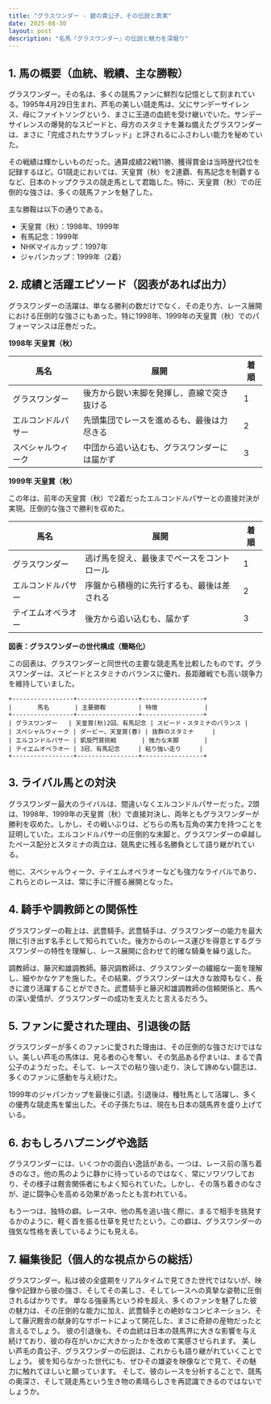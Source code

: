 ```yaml
---
title: "グラスワンダー - 碧の貴公子、その伝説と真実"
date: 2025-08-30
layout: post
description: "名馬『グラスワンダー』の伝説と魅力を深堀り"
---
```


## 1. 馬の概要（血統、戦績、主な勝鞍）

グラスワンダー。その名は、多くの競馬ファンに鮮烈な記憶として刻まれている。1995年4月29日生まれ、芦毛の美しい競走馬は、父にサンデーサイレンス、母にファイトソングという、まさに王道の血統を受け継いでいた。サンデーサイレンスの爆発的なスピードと、母方のスタミナを兼ね備えたグラスワンダーは、まさに「完成されたサラブレッド」と評されるにふさわしい能力を秘めていた。

その戦績は輝かしいものだった。通算成績22戦11勝、獲得賞金は当時歴代2位を記録するほど。G1競走においては、天皇賞（秋）を2連覇、有馬記念を制覇するなど、日本のトップクラスの競走馬として君臨した。特に、天皇賞（秋）での圧倒的な強さは、多くの競馬ファンを魅了した。

主な勝鞍は以下の通りである。

* 天皇賞（秋）：1998年、1999年
* 有馬記念：1999年
* NHKマイルカップ：1997年
* ジャパンカップ：1999年（2着）


## 2. 成績と活躍エピソード（図表があれば出力）

グラスワンダーの活躍は、単なる勝利の数だけでなく、その走り方、レース展開における圧倒的な強さにもあった。特に1998年、1999年の天皇賞（秋）でのパフォーマンスは圧巻だった。

**1998年 天皇賞（秋）**

| 馬名          | 展開                               | 着順 |
|---------------|------------------------------------|-------|
| グラスワンダー | 後方から鋭い末脚を発揮し、直線で突き抜ける | 1     |
| エルコンドルパサー | 先頭集団でレースを進めるも、最後は力尽きる     | 2     |
| スペシャルウィーク | 中団から追い込むも、グラスワンダーには届かず     | 3     |


**1999年 天皇賞（秋）**

この年は、前年の天皇賞（秋）で2着だったエルコンドルパサーとの直接対決が実現。圧倒的な強さで勝利を収めた。

| 馬名          | 展開                               | 着順 |
|---------------|------------------------------------|-------|
| グラスワンダー | 逃げ馬を捉え、最後までペースをコントロール | 1     |
| エルコンドルパサー | 序盤から積極的に先行するも、最後は差される   | 2     |
| テイエムオペラオー | 後方から追い込むも、届かず               | 3     |

**図表：グラスワンダーの世代構成（簡略化）**

この図表は、グラスワンダーと同世代の主要な競走馬を比較したものです。グラスワンダーは、スピードとスタミナのバランスに優れ、長距離戦でも高い競争力を維持していました。


```
+-----------------+-----------------+-----------------+
|       馬名       | 主要勝鞍         | 特徴             |
+-----------------+-----------------+-----------------+
| グラスワンダー   | 天皇賞(秋)2回、有馬記念 | スピード・スタミナのバランス |
| スペシャルウィーク | ダービー、天皇賞(春) | 抜群のスタミナ     |
| エルコンドルパサー | 凱旋門賞挑戦       | 強力な末脚       |
| テイエムオペラオー | 3冠、有馬記念     | 粘り強い走り     |
+-----------------+-----------------+-----------------+
```


## 3. ライバル馬との対決

グラスワンダー最大のライバルは、間違いなくエルコンドルパサーだった。2頭は、1998年、1999年の天皇賞（秋）で直接対決し、両年ともグラスワンダーが勝利を収めた。しかし、その戦いぶりは、どちらの馬も互角の実力を持つことを証明していた。エルコンドルパサーの圧倒的な末脚と、グラスワンダーの卓越したペース配分とスタミナの両立は、競馬史に残る名勝負として語り継がれている。

他に、スペシャルウィーク、テイエムオペラオーなども強力なライバルであり、これらとのレースは、常に手に汗握る展開となった。


## 4. 騎手や調教師との関係性

グラスワンダーの鞍上は、武豊騎手。武豊騎手は、グラスワンダーの能力を最大限に引き出す名手として知られていた。後方からのレース運びを得意とするグラスワンダーの特性を理解し、レース展開に合わせて的確な騎乗を繰り返した。

調教師は、藤沢和雄調教師。藤沢調教師は、グラスワンダーの繊細な一面を理解し、細やかなケアを施した。その結果、グラスワンダーは大きな故障もなく、長きに渡り活躍することができた。武豊騎手と藤沢和雄調教師の信頼関係と、馬への深い愛情が、グラスワンダーの成功を支えたと言えるだろう。


## 5. ファンに愛された理由、引退後の話

グラスワンダーが多くのファンに愛された理由は、その圧倒的な強さだけではない。美しい芦毛の馬体は、見る者の心を奪い、その気品ある佇まいは、まるで貴公子のようだった。そして、レースでの粘り強い走り、決して諦めない闘志は、多くのファンに感動を与え続けた。

1999年のジャパンカップを最後に引退。引退後は、種牡馬として活躍し、多くの優秀な競走馬を輩出した。その子孫たちは、現在も日本の競馬界を盛り上げている。


## 6. おもしろハプニングや逸話

グラスワンダーには、いくつかの面白い逸話がある。一つは、レース前の落ち着きのなさ。他の馬のように静かに待っているのではなく、常にソワソワしており、その様子は厩舎関係者にもよく知られていた。しかし、その落ち着きのなさが、逆に闘争心を高める効果があったとも言われている。

もう一つは、独特の癖。レース中、他の馬を追い抜く際に、まるで相手を挑発するかのように、軽く首を振る仕草を見せたという。この癖は、グラスワンダーの強気な性格を表しているようにも見える。


## 7. 編集後記（個人的な視点からの総括）

グラスワンダー。私は彼の全盛期をリアルタイムで見てきた世代ではないが、映像や記録から彼の強さ、そしてその美しさ、そしてレースへの真摯な姿勢に圧倒されるばかりです。  単なる強豪馬という枠を超え、多くのファンを魅了した彼の魅力は、その圧倒的な能力に加え、武豊騎手との絶妙なコンビネーション、そして藤沢厩舎の献身的なサポートによって開花した、まさに奇跡の産物だったと言えるでしょう。  彼の引退後も、その血統は日本の競馬界に大きな影響を与え続けており、彼の存在がいかに大きかったかを改めて実感させられます。  美しい芦毛の貴公子、グラスワンダーの伝説は、これからも語り継がれていくことでしょう。  彼を知らなかった世代にも、ぜひその雄姿を映像などで見て、その魅力に触れてほしいと願っています。  そして、彼のレースを分析することで、競馬の奥深さ、そして競走馬という生き物の素晴らしさを再認識できるのではないでしょうか。
